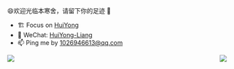 😄欢迎光临本寒舍，请留下你的足迹 👋

- 🏗 Focus on [HuiYong](https://huiyong.online)
- 💬 WeChat: [HuiYong-Liang](HuiYong-Liang)
- 📫 Ping me by [1026946613@qq.com](1026946613@qq.com)

<div>
  <img align="left" src="https://github-readme-stats.vercel.app/api/top-langs/?username=lianghuiyong&hide=less,scss,css,html" />
</div>
<div>
  <img align="right" src="https://github-readme-stats.vercel.app/api?username=lianghuiyong&show_icons=true&icon_color=ad0d52&text_color=24292e&bg_color=ffffff&hide_title=true&count_private=true&include_all_commits=true" />
</div>
<!--
**lianghuiyong/lianghuiyong** is a ✨ _special_ ✨ repository because its `README.md` (this file) appears on your GitHub profile.

Here are some ideas to get you started:

- 🔭 I’m currently working on ...
- 🌱 I’m currently learning ...
- 👯 I’m looking to collaborate on ...
- 🤔 I’m looking for help with ...
- 💬 Ask me about ...
- 📫 How to reach me: ...
- 😄 Pronouns: ...
- ⚡ Fun fact: ...
-->
